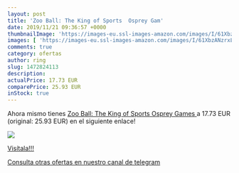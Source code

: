 ```yaml
---
layout: post
title: 'Zoo Ball: The King of Sports  Osprey Gam'
date: 2019/11/21 09:36:57 +0000
thumbnailImage: 'https://images-eu.ssl-images-amazon.com/images/I/61XbzANzrxL._SL200_.jpg'
images: [ 'https://images-eu.ssl-images-amazon.com/images/I/61XbzANzrxL._SL200_.jpg' ]
comments: true
category: ofertas
author: ring
slug: 1472824113
description:
actualPrice: 17.73 EUR
comparePrice: 25.93 EUR
inStock: true
---
```


Ahora mismo tienes [Zoo Ball: The King of Sports  Osprey Games ](https://www.amazon.com/dp/1472824113/?tag=redken08-20) a 17.73 EUR (original: 25.93 EUR) en el siguiente enlace!

[![](https://images-eu.ssl-images-amazon.com/images/I/61XbzANzrxL._SL200_.jpg)](https://www.amazon.com/dp/1472824113/?tag=redken08-20)

[Visítala!!!](https://www.amazon.com/dp/1472824113/?tag=redken08-20)

[Consulta otras ofertas en nuestro canal de telegram](https://t.me/s/ofertas25)
